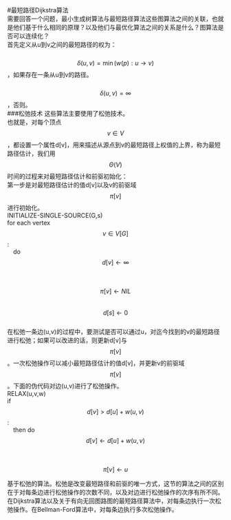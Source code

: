 #最短路径Dijkstra算法  
需要回答一个问题，最小生成树算法与最短路径算法这些图算法之间的关联，也就是他们基于什么相同的原理？以及他们与最优化算法之间的关系是什么？图算法是否可以连续化？  
首先定义从u到v之间的最短路径的权为：  
&emsp;&emsp; $$\delta(u,v) = \min(w(p):u\to v)$$，如果存在一条从u到v的路径。  
&emsp;&emsp; $$\delta(u,v) = \infty$$，否则。  
###松弛技术
这些算法主要使用了松弛技术。  
也就是，对每个顶点$$v \in V$$，都设置一个属性d\[v\]，用来描述从源点到v的最短路径上权值的上界，称为最短路径估计，我们用$$\Theta(V)$$时间的过程来对最短路径估计和前驱初始化：  
第一步是对最短路径估计的值d[v]以及v的前驱域$$\pi[v]$$进行初始化。    
INITIALIZE-SINGLE-SOURCE(G,s)   
for each vertex $$v \in V[G]$$:   
&emsp;do $$d[v] \gets \infty $$   
&emsp;&emsp; $$\pi[v] \gets NIL$$       
$$d[s] \gets 0$$     
在松弛一条边(u,v)的过程中，要测试是否可以通过u，对迄今找到的v的最短路径进行松弛；如果可以改进的话，则更新d[v]与$$\pi[v]$$。一次松弛操作可以减小最短路径估计的值d[v]，并更新v的前驱域$$\pi[v]$$。下面的伪代码对边(u,v)进行了松弛操作。    
RELAX(u,v,w)   
if $$d[v] > d[u]+ w(u,v)$$:   
&emsp;then do $$d[v] \gets d[u] + w(u,v)$$   
&emsp;&emsp; $$\pi[v] \gets u$$       

基于松弛的算法。松弛是改变最短路径和前驱的唯一方式，这节的算法之间的区别在于对每条边进行松弛操作的次数不同，以及对边进行松弛操作的次序有所不同。在Dijkstra算法以及关于有向无回图路图的最短路径算法中，对每条边执行一次松弛操作。在Bellman-Ford算法中，对每条边执行多次松弛操作。  

